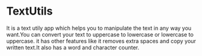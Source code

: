 # TextUtils

It is a text utily app which helps you to manipulate the text in any way you want.You can convert your text to uppercase to lowercase or lowercase to uppercase.
it has other features like it removes extra spaces and copy your written text.It also has a word and character counter.
